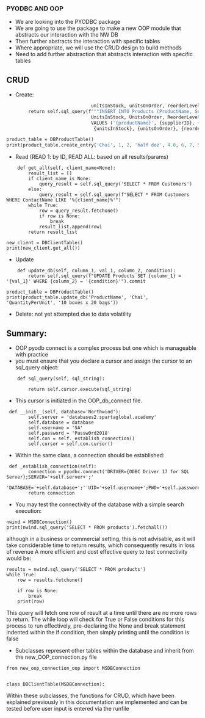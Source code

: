 ### PYODBC AND OOP

- We are looking into the PYODBC package
- We are going to use the package to make a new OOP module that abstracts our interaction with the NW DB
- Then further abstracts the interaction with specific tables
- Where appropriate, we will use the CRUD design to build methods
- Need to add further abstraction that abstracts interaction with specific tables
## CRUD
- Create:
````    def create_entry(self, productName, supplierID, categoryID, quantityPerUnit,
                               unitsInStock, unitsOnOrder, reorderLevel, discontinued):
        return self.sql_query(f"""INSERT INTO Products (ProductName, SupplierID, CategoryID, QuantityPerUnit,
                               UnitsInStock, UnitsOnOrder, ReorderLevel, Discontinued)
                               VALUES ('{productName}', {supplierID}, {categoryID}, '{quantityPerUnit}', 
                                {unitsInStock}, {unitsOnOrder}, {reorderLevel}, {discontinued})""").commit

product_table = DBProductTable()
print(product_table.create_entry('Chai', 1, 2, 'half doz', 4.0, 6, 7, 5))
````
- Read (READ 1: by ID, READ ALL: based on all results/params)
````
    def get_all(self, client_name=None):
        result_list = []
        if client_name is None:
            query_result = self.sql_query('SELECT * FROM Customers')
        else:
            query_result = self.sql_query(f"SELECT * FROM Customers WHERE ContactName LIKE '%{client_name}%'")
        while True:
            row = query_result.fetchone()
            if row is None:
                break
            result_list.append(row)
        return result_list

new_client = DBClientTable()
print(new_client.get_all())
````
- Update
````
    def update_db(self, column_1, val_1, column_2, condition):
        return self.sql_query(f"UPDATE Products SET {column_1} = '{val_1}' WHERE {column_2} = '{condition}'").commit

product_table = DBProductTable()
print(product_table.update_db('ProductName', 'Chai', 'QuantityPerUnit', '10 boxes x 20 bags'))
````
- Delete: not yet attempted due to data volatility

## Summary:
- OOP pyodb connect is a complex process but one which is manageable with practice
- you must ensure that you declare a cursor and assign the cursor to an sql_query object:
````
    def sql_query(self, sql_string):

        return self.cursor.execute(sql_string)
````
- This cursor is initiated in the OOP_db_connect file.
````
 def __init__(self, database='Northwind'):
        self.server = 'databases2.spartaglobal.academy'
        self.database = database
        self.username = 'SA'
        self.password = 'Passw0rd2018'
        self.con = self._establish_connection()
        self.cursor = self.con.cursor()
````
- Within the same class, a connection should be established:
````
 def _establish_connection(self):
        connection = pyodbc.connect('DRIVER={ODBC Driver 17 for SQL Server};SERVER='+self.server+';'
                                    'DATABASE='+self.database+';''UID='+self.username+';PWD='+self.password)
        return connection
````
- You may test the connectivity of the database with a simple search execution:
````
nwind = MSDBConnection()
print(nwind.sql_query('SELECT * FROM products').fetchall())
````
although in a business or commercial setting, this is not advisable, as it will take considerable time to return results, which consequently results in loss of revenue
A more efficient and cost effective query to test connectivity would be:
````
results = nwind.sql_query('SELECT * FROM products')
while True:
    row = results.fetchone()

    if row is None:
        break
    print(row)
````
This query will fetch one row of result at a time until there are no more rows to return. The while loop will check for True or False conditions for this process to run effectively, pre-declaring the None and break statement indented within the if condition, then simply printing until the condition is false
- Subclasses represent other tables within the database and inherit from the new_OOP_connection.py file
````
from new_oop_connection_oop import MSDBConnection


class DBClientTable(MSDBConnection):
````
 Within these subclasses, the functions for CRUD, which have been explained previously in this documentation
 are implemented and can be tested before user input is entered via the runfile